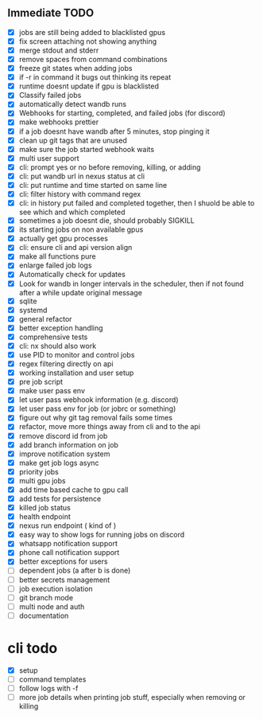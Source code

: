 ## Immediate TODO

- [x] jobs are still being added to blacklisted gpus
- [x] fix screen attaching not showing anything
- [x] merge stdout and stderr
- [x] remove spaces from command combinations
- [x] freeze git states when adding jobs
- [x] if -r in command it bugs out thinking its repeat
- [x] runtime doesnt update if gpu is blacklisted
- [x] Classify failed jobs
- [x] automatically detect wandb runs
- [x] Webhooks for starting, completed, and failed jobs (for discord)
- [x] make webhooks prettier
- [x] if a job doesnt have wandb after 5 minutes, stop pinging it
- [x] clean up git tags that are unused
- [x] make sure the job started webhook waits
- [x] multi user support
- [x] cli: prompt yes or no before removing, killing, or adding
- [x] cli: put wandb url in nexus status at cli
- [x] cli: put runtime and time started on same line
- [x] cli: filter history with command regex
- [x] cli: in history put failed and completed together, then I shuold be able to see which  and which completed
- [x] sometimes a job doesnt die, should probably SIGKILL
- [x] its starting jobs on non available gpus
- [x] actually get gpu processes
- [x] cli: ensure cli and api version align
- [x] make all functions pure
- [x] enlarge failed job logs
- [x] Automatically check for updates
- [x] Look for wandb in longer intervals in the scheduler, then if not found after a while update original message
- [x] sqlite
- [x] systemd
- [x] general refactor
- [x] better exception handling
- [x] comprehensive tests
- [x] cli: nx should also work
- [x] use PID to monitor and control jobs
- [x] regex filtering directly on api
- [x] working installation and user setup
- [x] pre job script
- [x] make user pass env
- [x] let user pass webhook information (e.g. discord)
- [x] let user pass env for job (or jobrc or something)
- [x] figure out why git tag removal fails some times
- [x] refactor, move more things away from cli and to the api
- [x] remove discord id from job
- [x] add branch information on job
- [x] improve notification system
- [x] make get job logs async
- [x] priority jobs
- [x] multi gpu jobs
- [x] add time based cache to gpu call
- [x] add tests for persistence
- [x] killed job status
- [x] health endpoint
- [x] nexus run endpoint ( kind of )
- [x] easy way to show logs for running jobs on discord
- [x] whatsapp notification support
- [x] phone call notification support
- [x] better exceptions for users
- [ ] dependent jobs (a after b is done)
- [ ] better secrets management
- [ ] job execution isolation
- [ ] git branch mode
- [ ] multi node and auth
- [ ] documentation

# cli todo

- [x] setup
- [ ] command templates
- [ ] follow logs with -f
- [ ] more job details when printing job stuff, especially when removing or killing
